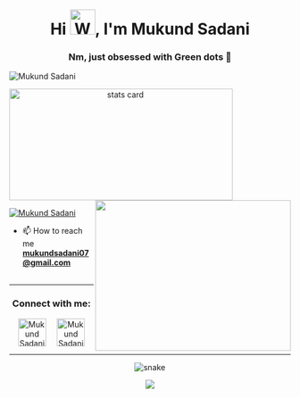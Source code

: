 <h1 align="center">Hi <img src="https://raw.githubusercontent.com/nixin72/nixin72/master/wave.gif" 
         alt="Waving hand animated gif"
         height="45"
         width="45" />, I'm Mukund Sadani</h1>
<h3 align="center">Nm, just obsessed with Green dots 💚</h3>

<p align="left"> <img src="https://komarev.com/ghpvc/?username=mukundsadani07&label=Profile%20views&color=0e75b6&style=flat" alt="Mukund Sadani" /> </p>

<p>
<a align= "center" href="https://github.com/mukundsadani07">
  <img alt= "stats card" height="200px" width="400" src="https://github-readme-stats.vercel.app/api?username=mukundsadani07&show_icons=true&theme=radical"
 />
  <img align="right" height="270px" width="350" src="https://cdn.dribbble.com/users/2238041/screenshots/4763918/working.gif" /> </a>

</p>

<p align="left"> <a href="https://twitter.com/Dark_carnage07" target="blank"><img src="https://img.shields.io/twitter/follow/Dark_carnage07?logo=twitter&style=for-the-badge" alt="Mukund Sadani" /></a> </p>

- 📫 How to reach me **mukundsadani07@gmail.com**
<br><br>
<hr>

<h3 align="center">Connect with me:</h3>
<p align="center">
<!-- <a href="https://twitter.com/Dark_carnage07" target="blank"><img align="center" src="https://img.icons8.com/cute-clipart/64/000000/twitter.png" alt="Mukund Sadani" height="50" width="50" /></a> &nbsp;&nbsp;&nbsp; -->
<a href="https://www.linkedin.com/in/mukund-sadani-88673617a/" target="blank"><img align="center" src="https://img.icons8.com/cute-clipart/64/000000/linkedin.png" alt="Mukund Sadani" height="50" width="50" /></a>&nbsp;&nbsp;&nbsp;&nbsp;
<a href="https://www.instagram.com/_mukund7_/" target="blank"><img align="center" src="https://img.icons8.com/cute-clipart/64/000000/instagram-new.png" alt="Mukund Sadani" height="50" width="50" /></a>
</p>

<hr>

<p align="center">
  <img src="https://github.com/ishikkkkaaaa/ishikkkkaaaa/raw/output/github-contribution-grid-snake.svg" alt="snake"></center>
</p>
<p align="center">
  <img src="https://activity-graph.herokuapp.com/graph?username=mukundsadani07&theme=react-dark")
"></center>
</p>
